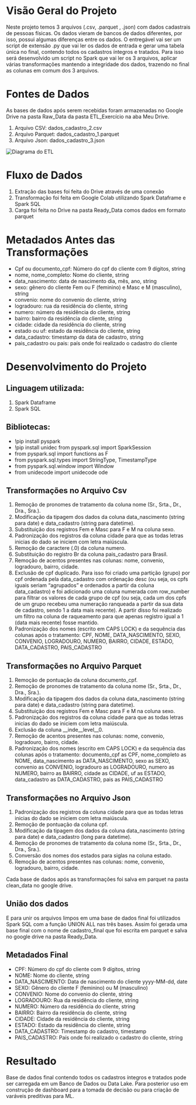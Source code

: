 # Visão Geral do Projeto
Neste projeto temos 3 arquivos (.csv, .parquet , .json) com dados cadastrais de pessoas físicas. Os dados vieram de bancos de dados diferentes, por isso, possui algumas diferenças entre os dados. 
O entregável vai ser um script de extensão .py que vai ler os dados de entrada e gerar uma tabela única no final, contendo todos os cadastros íntegros e tratados.
Para isso será desenvolvido um script no Spark que vai ler os 3 arquivos, aplicar várias transformações mantendo a integridade dos dados, trazendo no final as colunas em comum dos 3 arquivos.

# Fontes de Dados
As bases de dados após serem recebidas foram armazenadas no Google Drive na pasta Raw_Data da pasta ETL_Exercício na aba Meu Drive.
1. Arquivo CSV: dados_cadastro_2.csv
2. Arquivo Parquet: dados_cadastro_1.parquet
3. Arquivo Json: dados_cadastro_3.json

![Diagrama do ETL](ETL/ETLDIAGRAMA.png)

# Fluxo de Dados
1. Extração das bases foi feita do Drive através de uma conexão 
2. Transformação foi feita em Google Colab utilizando Spark Dataframe e Spark SQL
3. Carga foi feita no Drive na pasta Ready_Data comos dados em formato parquet

# Metadados Antes das Transformações
* Cpf ou documento_cpf: Número do cpf do cliente com 9 dígitos, string
* nome, nome_completo: Nome do cliente, string
* data_nascimento: data de nascimento dia, mês, ano, string
* sexo: gênero do cliente Fem ou F (feminino) e Masc e M (masculino), string
* convenio: nome do convenio do cliente, string
* logradouro: rua da residência do cliente, string
* numero: número da residência do cliente, string
* bairro: bairro da residência do cliente, string
* cidade: cidade da residência do cliente, string
* estado ou uf: estado da residência do cliente, string
* data_cadastro: timestamp da data de cadastro, string
* pais_cadastro ou pais: país onde foi realizado o cadastro do cliente

# Desenvolvimento do Projeto
## Linguagem utilizada: 
1. Spark Dataframe
2. Spark SQL
   
## Bibliotecas:
* !pip install pyspark
* !pip install unidec from pyspark.sql import SparkSession
* from pyspark.sql import functions as F
* from pyspark.sql.types import StringType, TimestampType
* from pyspark.sql.window import Window
* from unidecode import unidecode ode

## Transformações no Arquivo Csv
1. Remoção de pronomes de tratamento da coluna nome (Sr., Srta., Dr., Dra., Sra.).
2. Modificação da tipagem dos dados da coluna data_nascimento (string para date) e data_cadastro (string para datetime).
3. Substituição dos registros Fem e Masc para F e M na coluna sexo.
4. Padronização dos registros da coluna cidade para que as todas letras inicias do dado se iniciem com letra maiúscula.
5. Remoção de caractere (.0) da coluna numero.
6. Substituição do registro Br da coluna pais_cadastro para Brasil.
7. Remoção de acentos presentes nas colunas: nome, convenio, logradouro, bairro, cidade.
8. Exclusão de cpf duplicado. Para isso foi criado uma partição (grupo) por cpf ordenada pela data_cadastro com ordenação desc (ou seja, os cpfs iguais seriam “agrupados” e ordenados a partir da coluna data_cadastro) e foi adicionado uma coluna numerada com row_number para filtrar os valores de cada grupo de cpf (ou seja, cada um dos cpfs de um grupo recebeu uma numeração ranqueada a partir da sua data de cadastro, sendo 1 a data mais recente). A partir disso foi realizado um filtro na coluna de raqueamento para que apenas registro igual a 1 (data mais recente) fosse mantido.
9. Padronização dos nomes (escrito em CAPS LOCK) e da sequência das colunas após o tratamento: CPF, NOME, DATA_NASCIMENTO, SEXO, CONVENIO, LOGRADOURO, NUMERO, BAIRRO, CIDADE, ESTADO, DATA_CADASTRO, PAIS_CADASTRO

## Transformações no Arquivo Parquet
1. Remoção de pontuação da coluna documento_cpf.
2. Remoção de pronomes de tratamento da coluna nome (Sr., Srta., Dr., Dra., Sra.).
3. Modificação da tipagem dos dados da coluna data_nascimento (string para date) e data_cadastro (string para datetime).
4. Substituição dos registros Fem e Masc para F e M na coluna sexo.
5. Padronização dos registros da coluna cidade para que as todas letras inicias do dado se iniciem com letra maiúscula.
6. Exclusão da coluna __inde__level__0.
7. Remoção de acentos presentes nas colunas: nome, convenio, logradouro, bairro, cidade.
8. Padronização dos nomes (escrito em CAPS LOCK) e da sequência das colunas após o tratamento: documento_cpf as CPF, nome_completo as NOME, data_nascimento as DATA_NASCIMENTO, sexo as SEXO, convenio as CONVENIO, logradouro as LOGRADOURO, numero as NUMERO, bairro as BAIRRO, cidade as CIDADE, uf as ESTADO, data_cadastro as DATA_CADASTRO, pais as PAIS_CADASTRO

## Transformações no Arquivo Json
1. Padronização dos registros da coluna cidade para que as todas letras inicias do dado se iniciem com letra maiúscula.
2. Remoção de pontuação da coluna cpf.
3. Modificação da tipagem dos dados da coluna data_nascimento (string para date) e data_cadastro (long para datetime).
4. Remoção de pronomes de tratamento da coluna nome (Sr., Srta., Dr., Dra., Sra.).
5. Conversão dos nomes dos estados para siglas na coluna estado.
6. Remoção de acentos presentes nas colunas: nome, convenio, logradouro, bairro, cidade.

Cada base de dados após as transformações foi salva em parquet na pasta clean_data no google drive.


## União dos dados
E para unir os arquivos limpos em uma base de dados final foi utilizados Spark SQL com a função UNION ALL nas três bases.
Assim foi gerada uma base final com o nome de cadastro_final que foi escrita em parquet e salva no google drive na pasta Ready_Data.

## Metadados Final
* CPF: Número do cpf do cliente com 9 dígitos, string
* NOME: Nome do cliente, string
* DATA_NASCIMENTO: Data de nascimento do cliente yyyy-MM-dd, date
* SEXO: Gênero do cliente F (feminino) ou M (masculino)
* CONVENIO: Nome do convenio do cliente, string
* LOGRADOURO: Rua da residência do cliente, string
* NUMERO: Número da residência do cliente, string
* BAIRRO: Bairro da residência do cliente, string
* CIDADE: Cidade da residência do cliente, string
* ESTADO: Estado da residência do cliente, string
* DATA_CADASTRO: Timestamp do cadastro, timestamp
* PAIS_CADASTRO: País onde foi realizado o cadastro do cliente, string

# Resultado
Base de dados final contendo todos os cadastros íntegros e tratados pode ser carregada em um Banco de Dados ou Data Lake. Para posterior uso em construção de dashboard para a tomada de decisão ou para criação de varáveis preditivas para ML.  
